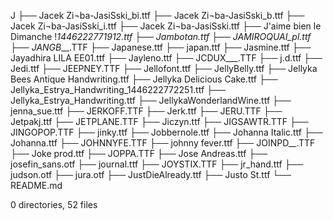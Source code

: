 J
├── Jacek Zi¬ba-JasiSski_bi.ttf
├── Jacek Zi¬ba-JasiSski_b.ttf
├── Jacek Zi¬ba-JasiSski_i.ttf
├── Jacek Zi¬ba-JasiSski.ttf
├── J'aime bien le Dimanche !_1446222771912.ttf
├── Jambotan.ttf
├── JAMIROQUAI_pl.ttf
├── JANGB___.TTF
├── Japanese.ttf
├── japan.ttf
├── Jasmine.ttf
├── Jayadhira LILA EE01.ttf
├── Jayleno.ttf
├── JCDUX___.TTF
├── j.d.ttf
├── Jedi.ttf
├── JEEPNEY.TTF
├── Jellofont.ttf
├── JellyBelly.ttf
├── Jellyka Bees Antique Handwriting.ttf
├── Jellyka Delicious Cake.ttf
├── Jellyka_Estrya_Handwriting_1446222772251.ttf
├── Jellyka_Estrya_Handwriting.ttf
├── JellykaWonderlandWine.ttf
├── jenna_sue.ttf
├── JERKOFF.TTF
├── Jerk.ttf
├── JERU.TTF
├── Jetpakj.ttf
├── JETPLANE.TTF
├── Jiczyn.ttf
├── JIGSAWTR.TTF
├── JINGOPOP.TTF
├── jinky.ttf
├── Jobbernole.ttf
├── Johanna Italic.ttf
├── Johanna.ttf
├── JOHNNYFE.TTF
├── johnny fever.ttf
├── JOINPD__.TTF
├── Joke prod.ttf
├── JOPPA.TTF
├── Jose Andreas.ttf
├── josefin_sans.otf
├── journal.ttf
├── JOYSTIX.TTF
├── jr_hand.ttf
├── judson.otf
├── jura.otf
├── JustDieAlready.ttf
├── Justo St.ttf
└── README.md

0 directories, 52 files
